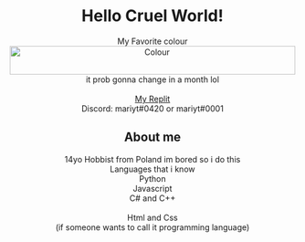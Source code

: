 <div align="center">
<h1 align="center">Hello Cruel World!</h1>
 <p align="center">
    My Favorite colour<br/> 
    <img src="https://www.thecolorapi.com/id?format=svg&named=false&hex=fab743" alt="Colour" width="500px" height="50px"></img><br/>
    it prob gonna change in a month lol <br/><br/>
    <a href="https://replit.com/@M2rsho">My Replit</a> <br/>
    Discord: mariyt#0420 or mariyt#0001 <br/>
 </p>
  <h2>About me</h2>
  14yo Hobbist from Poland im bored so i do this <br/>
  Languages that i know <br/>
  Python <br/>
  Javascript <br/>
  C# and C++ <br/> <br/>
  Html and Css <br/>
  (if someone wants to call it programming language)
</div>
